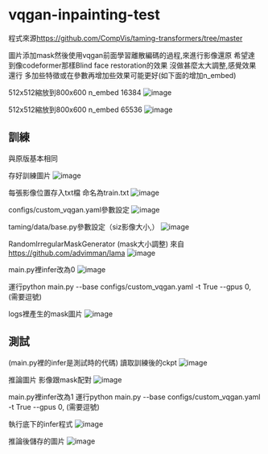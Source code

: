 # vqgan-inpainting-test
程式來源<https://github.com/CompVis/taming-transformers/tree/master>


圖片添加mask然後使用vqgan前面學習離散編碼的過程,來進行影像還原
希望達到像codeformer那樣Blind face restoration的效果
沒做甚麼太大調整,感覺效果還行
多加些特徵或在參數再增加些效果可能更好(如下面的增加n_embed)



512x512縮放到800x600 n_embed 16384
![image](https://github.com/ga544523/vqgan-inpainting-test/blob/main/demo.gif?raw=true)


512x512縮放到800x600 n_embed 65536
![image](https://github.com/ga544523/vqgan-inpainting-test/blob/main/demo1.gif?raw=true)

## 訓練
與原版基本相同

存好訓練圖片
![image](https://github.com/ga544523/vqgan-inpainting-test/blob/main/example/2.png?raw=true)

每張影像位置存入txt檔 命名為train.txt
![image](https://github.com/ga544523/vqgan-inpainting-test/blob/main/example/1.png?raw=true)

configs/custom_vqgan.yaml參數設定
![image](https://github.com/ga544523/vqgan-inpainting-test/blob/main/example/3.png?raw=true)

taming/data/base.py參數設定（siz影像大小,）
![image](https://github.com/ga544523/vqgan-inpainting-test/blob/main/example/8.png?raw=true)

RandomIrregularMaskGenerator (mask大小調整) 來自<https://github.com/advimman/lama>
![image](https://github.com/ga544523/vqgan-inpainting-test/blob/main/example/9.png?raw=true)

main.py裡infer改為0
![image](https://github.com/ga544523/vqgan-inpainting-test/blob/main/example/7.png?raw=true)

運行python main.py --base configs/custom_vqgan.yaml -t True --gpus 0,   (需要逗號)

logs裡產生的mask圖片
![image](https://github.com/ga544523/vqgan-inpainting-test/blob/main/example/4.png?raw=true)


## 測試
(main.py裡的infer是測試時的代碼)
讀取訓練後的ckpt
![image](https://github.com/ga544523/vqgan-inpainting-test/blob/main/example/11.png?raw=true)

推論圖片 影像跟mask配對
![image](https://github.com/ga544523/vqgan-inpainting-test/blob/main/example/5.png?raw=true)

main.py裡infer改為1 
運行python main.py --base configs/custom_vqgan.yaml -t True --gpus 0,   (需要逗號)

執行底下的infer程式
![image](https://github.com/ga544523/vqgan-inpainting-test/blob/main/example/10.png?raw=true)

推論後儲存的圖片
![image](https://github.com/ga544523/vqgan-inpainting-test/blob/main/example/6.png?raw=true)
